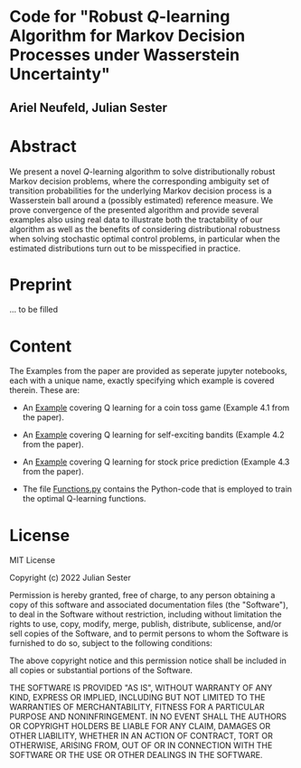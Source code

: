 # Code for "Robust $Q$-learning Algorithm for Markov Decision Processes under Wasserstein Uncertainty"

## Ariel Neufeld, Julian Sester

# Abstract

We present a novel $Q$-learning algorithm to solve distributionally robust Markov decision problems, where the corresponding ambiguity set of transition probabilities for the underlying Markov decision process is a Wasserstein ball around a (possibly estimated) reference measure. 
We prove convergence of the presented algorithm and provide several examples also using real data to illustrate both the tractability of our algorithm as well as the benefits of considering distributional robustness when solving stochastic optimal control problems, in particular when the estimated distributions turn out to be misspecified in practice.

# Preprint

... to be filled


# Content

The Examples from the paper are provided as seperate jupyter notebooks, each with a unique name, exactly specifying which example is covered therein. These are:
- An [Example](https://github.com/juliansester/Wasserstein-Q-learning/Example-4.1-CoinToss.ipynb) covering Q learning for a coin toss game (Example 4.1 from the paper).
- An [Example](https://github.com/juliansester/Wasserstein-Q-learning/Example-4.2-MultiArmedBandit.ipynb) covering Q learning for self-exciting bandits (Example 4.2 from the paper).
- An [Example](https://github.com/juliansester/Wasserstein-Q-learning/Example-4.3-StockPrediction.ipynb) covering Q learning for stock price prediction (Example 4.3 from the paper).

- The file [Functions.py](https://github.com/juliansester/Wasserstein-Q-learning/Q_learning.py) contains the Python-code that is employed to train the optimal Q-learning functions.


# License

MIT License

Copyright (c) 2022 Julian Sester

Permission is hereby granted, free of charge, to any person obtaining a copy of this software and associated documentation files (the "Software"), to deal in the Software without restriction, including without limitation the rights to use, copy, modify, merge, publish, distribute, sublicense, and/or sell copies of the Software, and to permit persons to whom the Software is furnished to do so, subject to the following conditions:

The above copyright notice and this permission notice shall be included in all copies or substantial portions of the Software.

THE SOFTWARE IS PROVIDED "AS IS", WITHOUT WARRANTY OF ANY KIND, EXPRESS OR IMPLIED, INCLUDING BUT NOT LIMITED TO THE WARRANTIES OF MERCHANTABILITY, FITNESS FOR A PARTICULAR PURPOSE AND NONINFRINGEMENT. IN NO EVENT SHALL THE AUTHORS OR COPYRIGHT HOLDERS BE LIABLE FOR ANY CLAIM, DAMAGES OR OTHER LIABILITY, WHETHER IN AN ACTION OF CONTRACT, TORT OR OTHERWISE, ARISING FROM, OUT OF OR IN CONNECTION WITH THE SOFTWARE OR THE USE OR OTHER DEALINGS IN THE SOFTWARE.
